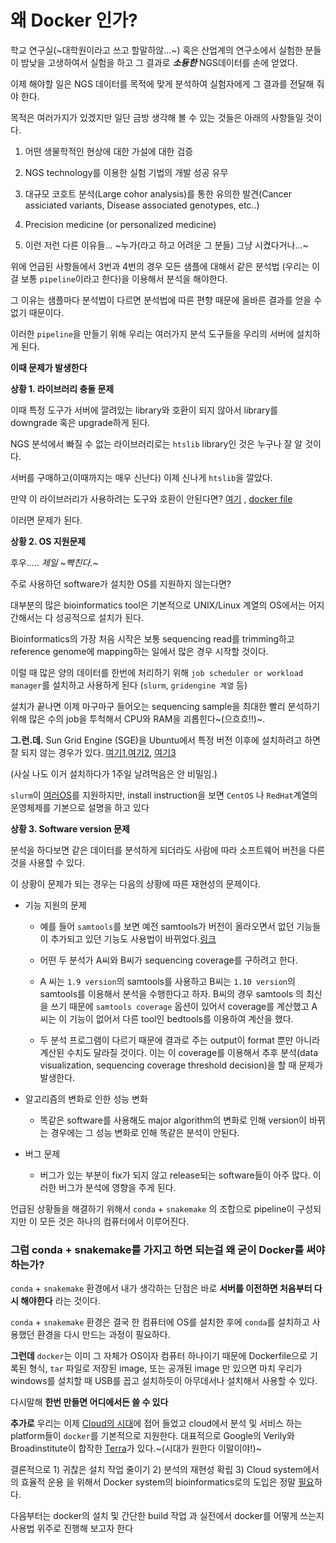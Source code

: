 # 왜 Docker 인가?

학교 연구실(~대학원이라고 쓰고 할말하않...~) 혹은 산업계의 연구소에서 실험한 분들이 밤낮을 고생하여서 실험을 하고 그 결과로 **_소듕한_** NGS데이터를 손에 얻었다.

이제 해야할 일은 NGS 데이터를 목적에 맞게 분석하여 실험자에게 그 결과를 전달해 줘야 한다.

목적은 여러가지가 있겠지만 일단 금방 생각해 볼 수 있는 것들은 아래의 사항들일 것이다.

1. 어떤 생물학적인 현상에 대한 가설에 대한 검증

2. NGS technology를 이용한 실험 기법의 개발 성공 유무

3. 대규모 코호트 분석(Large cohor analysis)를 통한 유의한 발견(Cancer assiciated variants, Disease associated genotypes, etc..)

4. Precision medicine (or personalized medicine)

5. 이런 저런 다른 이유들... ~누가(라고 하고 어려운 그 분들) 그냥 시켰다거나...~

위에 언급된 사항들에서 3번과 4번의 경우 모든 샘플에 대해서 같은 분석법 (우리는 이걸 보통 `pipeline`이라고 한다)을 이용해서 분석을 해야한다.

그 이유는 샘플마다 분석법이 다르면 분석법에 따른 편향 때문에 올바른 결과를 얻을 수 없기 때문이다.

이러한 `pipeline`을 만들기 위해 우리는 여러가지 분석 도구들을 우리의 서버에 설치하게 된다.

**이때 문제가 발생한다**

**상황 1. 라이브러리 충돌 문제** 

이때 특정 도구가 서버에 깔려있는 library와 호환이 되지 않아서 library를 downgrade 혹은 upgrade하게 된다.

NGS 분석에서 빠질 수 없는 라이브러리로는 `htslib` library인 것은 누구나 잘 알 것이다.

서버를 구매하고(이때까지는 매우 신난다) 이제 신나게 `htslib`을 깔았다.

만약 이 라이브러리가 사용하려는 도구와 호환이 안된다면? [여기](https://github.com/dpryan79/MethylDackel/issues/99) , [docker file](https://github.com/tahuh/MethylDackel_Docker)

이러면 문제가 된다.

**상황 2. OS 지원문제**

후우..... _제일 ~빡친다.~_

주로 사용하던 software가 설치한 OS를 지원하지 않는다면?

대부분의 많은 bioinformatics tool은 기본적으로 UNIX/Linux 계열의 OS에서는 어지간해서는 다 성공적으로 설치가 된다.

Bioinformatics의 가장 처음 시작은 보통 sequencing read를 trimming하고 reference genome에 mapping하는 일에서 많은 경우 시작할 것이다.

이럴 때 많은 양의 데이터를 한번에 처리하기 위해 `job scheduler or workload manager`를 설치하고 사용하게 된다 (`slurm`, `gridengine 계열` 등)

설치가 끝나면 이제 마구마구 들어오는 sequencing sample을 최대한 빨리 분석하기 위해 많은 수의 job을 투척해서 CPU와 RAM을 괴롭힌다~(으흐흐!!)~.

**그.런.데.** Sun Grid Engine (SGE)을 Ubuntu에서 특정 버전 이후에 설치하려고 하면 잘 되지 않는 경우가 있다. [여기1](https://shajoezhu.github.io/blog/2019/sge-compile/),[여기2](https://bugs.launchpad.net/ubuntu/+source/gridengine/+bug/1774302), [여기3](https://arc.liv.ac.uk/trac/SGE/ticket/1632)

(사실 나도 이거 설치하다가 1주일 날려먹음은 안 비밀임.)

`slurm`이 [여러OS](https://slurm.schedmd.com/platforms.html)를 지원하지만, install instruction을 보면 `CentOS` 나 `RedHat`계열의 운영체제를 기본으로 설명을 하고 있다

**상황 3. Software version 문제**

분석을 하다보면 같은 데이터를 분석하게 되더라도 사람에 따라 소프트웨어 버전을 다른 것을 사용할 수 있다.

이 상황이 문제가 되는 경우는 다음의 상황에 따른 재현성의 문제이다.

+ 기능 지원의 문제

  + 예를 들어 `samtools`를 보면 예전 samtools가 버전이 올라오면서 없던 기능들이 추가되고 있던 기능도 사용법이 바뀌었다.[링크](https://github.com/samtools/samtools/releases/)

  + 어떤 두 분석가 A씨와 B씨가 sequencing coverage를 구하려고 한다.

  + A 씨는 `1.9 version`의 samtools를 사용하고 B씨는 `1.10 version`의 samtools를 이용해서 분석을 수행한다고 하자. B씨의 경우 samtools 의 최신을 쓰기 때문에 `samtools coverage` 옵션이 있어서 coverage를 계산했고 A씨는 이 기능이 없어서 다른 tool인 bedtools를 이용하여 계산을 했다.

  + 두 분석 프로그램이 다르기 때문에 결과로 주는 output이 format 뿐만 아니라 계산된 수치도 달라질 것이다. 이는 이 coverage를 이용해서 추후 분석(data visualization, sequencing coverage threshold decision)을 할 때 문제가 발생한다.

+ 알고리즘의 변화로 인한 성능 변화
  + 똑같은 software를 사용해도 major algorithm의 변화로 인해 version이 바뀌는 경우에는 그 성능 변화로 인해 똑같은 분석이 안된다.

+ 버그 문제
  + 버그가 있는 부분이 fix가 되지 않고 release되는 software들이 아주 많다. 이러한 버그가 분석에 영향을 주게 된다.

언급된 상황들을 해결하기 위해서 `conda` + `snakemake` 의 조합으로 pipeline이 구성되지만 이 모든 것은 하나의 컴퓨터에서 이루어진다.

### 그럼 conda + snakemake를 가지고 하면 되는걸 왜 굳이 Docker를 써야하는가?

`conda` + `snakemake` 환경에서 내가 생각하는 단점은 바로 **서버를 이전하면 처음부터 다시 해야한다** 라는 것이다.

`conda` + `snakemake` 환경은 결국 한 컴퓨터에 OS를 설치한 후에 `conda`를 설치하고 사용했던 환경을 다시 만드는 과정이 필요하다.

**그런데** `docker`는 이미 그 자체가 OS이자 컴퓨터 하나이기 때문에 Dockerfile으로 기록된 형식, `tar` 파일로 저장된 image, 또는 공개된 image 만 있으면 마치 우리가 windows를 설치할 때 USB를 꼽고 설치하듯이 아무데서나 설치해서 사용할 수 있다.

다시말해 **한번 만들면 어디에서든 쓸 수 있다**

**추가로** 우리는 이제 <u>Cloud의 시대</u>에 접어 들었고 cloud에서 분석 및 서비스 하는 platform들이 `docker`를 기본적으로 지원한다. 대표적으로 Google의 Verily와 Broadinstitute이 합작한 [Terra](https://terra.bio/)가 있다.~(시대가 원한다 이말이야!)~

결론적으로 1) 귀찮은 설치 작업 줄이기 2) 분석의 재현성 확립 3) Cloud system에서의 효율적 운용 을 위해서 Docker system의 bioinformatics로의 도입은 정말 <u>필요</u>하다.

다음부터는 docker의 설치 및 간단한 build 작업 과 실전에서 docker를 어떻게 쓰는지 사용법 위주로 진행해 보고자 한다
